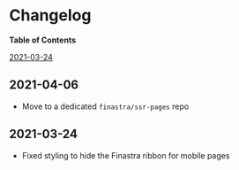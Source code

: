# Changelog

**Table of Contents**

<!-- TOC depthFrom:2 depthTo:3 updateOnSave:false -->

[2021-03-24](#2021-03-24)

<!-- /TOC -->

## 2021-04-06

- Move to a dedicated `finastra/ssr-pages` repo

## 2021-03-24

- Fixed styling to hide the Finastra ribbon for mobile pages
